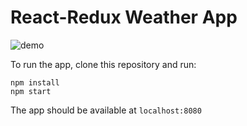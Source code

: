 # React-Redux Weather App

![demo](./demo.gif)

To run the app, clone this repository and run:
```
npm install
npm start
```

The app should be available at ```localhost:8080```